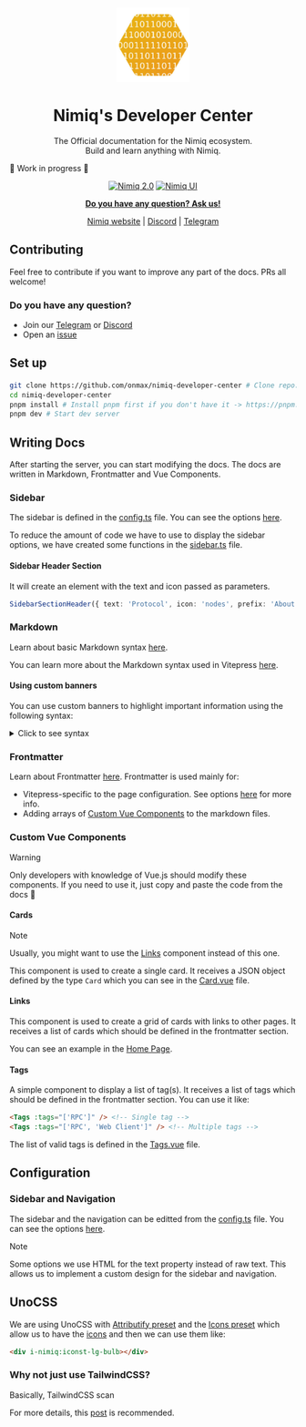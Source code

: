 <br />
<p align="center">
  <a href="https://github.com/nimiq/nimiq-developer-center">
    <img src="assets/developer-center-logo.jpg" alt="Logo" width="130" />
  </a>

<h1 align="center">
Nimiq's Developer Center
</h1>
<p align="center">
The Official documentation for the Nimiq ecosystem.<br>
Build and learn anything with Nimiq.

🚧 Work in progress 🚧
<p>

<p align="center">
  <a href="https://nimiq.com/" target="__blank"><img src="https://img.shields.io/badge/Nimiq%202.0-WIP-blue?style=flat&colorA=002438&colorB=41c399" alt="Nimiq 2.0"></a>
  <a href="https://nimiq.com/" target="__blank"><img src="https://img.shields.io/badge/Nimiq%20UI-WIP-blue?style=flat&colorA=002438&colorB=41c399" alt="Nimiq UI"></a>
</p>

<p align="center">
<a href="https://t.me/joinchat/AAAAAEJW-ozFwo7Er9jpHw"><b>Do you have any question? Ask us!</b></a>
</p>
<p align="center">
  <a href="https://nimiq.com/">Nimiq website</a> | <a href="https://discord.gg/cMHemg8">Discord</a> | <a href="https://t.me/joinchat/AAAAAEJW-ozFwo7Er9jpHw">Telegram</a>
</p>

## Contributing

Feel free to contribute if you want to improve any part of the docs. PRs all welcome!

### Do you have any question?

- Join our [Telegram](https://t.me/joinchat/AAAAAEJW-ozFwo7Er9jpHw) or [Discord](https://discord.gg/cMHemg8)
- Open an [issue](/issues/new)

## Set up

```bash
git clone https://github.com/onmax/nimiq-developer-center # Clone repo. You can also fork it and clone from your fork
cd nimiq-developer-center
pnpm install # Install pnpm first if you don't have it -> https://pnpm.io/installation
pnpm dev # Start dev server
```

## Writing Docs

After starting the server, you can start modifying the docs. The docs are written in Markdown, Frontmatter and Vue Components.

### Sidebar

The sidebar is defined in the [config.ts](/.vitepress/config.ts) file. You can see the options [here](https://vitepress.vuejs.org/guide/basic-config.html#config-file).

To reduce the amount of code we have to use to display the sidebar options, we have created some functions in the [sidebar.ts](/.vitepress/theme/utils/sidebar.ts) file.

#### Sidebar Header Section

It will create an element with the text and icon passed as parameters.

```ts
SidebarSectionHeader({ text: 'Protocol', icon: 'nodes', prefix: 'About the' })
```

### Markdown

Learn about basic Markdown syntax [here](https://docs.github.com/en/get-started/writing-on-github/getting-started-with-writing-and-formatting-on-github/basic-writing-and-formatting-syntax).

You can learn more about the Markdown syntax used in Vitepress [here](./markdown-examples.md).

#### Using custom banners

You can use custom banners to highlight important information using the following syntax:

<details>
<summary>Click to see syntax</summary>

```md
::: info
This is an info box.
:::

::: tip
This is a tip.
:::

::: warning
This is a warning.
:::

::: danger
This is a dangerous warning.
:::

::: details
This is a details block.
:::

::: goal
Getting started by building a minimal...
:::
```

</details>

### Frontmatter

Learn about Frontmatter [here](https://jekyllrb.com/docs/front-matter/). Frontmatter is used mainly for:

- Vitepress-specific to the page configuration. See options [here](https://vitepress.dev/reference/frontmatter-config#frontmatter-config) for more info.
- Adding arrays of [Custom Vue Components](#custom-vue-components) to the markdown files.

### Custom Vue Components

> [!WARNING]
> Only developers with knowledge of Vue.js should modify these components. If you need to use it, just copy and paste the code from the docs 🙂

#### Cards

> [!NOTE]
> Usually, you might want to use the [Links](#links) component instead of this one.

This component is used to create a single card. It receives a JSON object defined by the type `Card` which you can see in the [Card.vue](/.vitepress/theme/components/Card.vue) file.

#### Links

This component is used to create a grid of cards with links to other pages. It receives a list of cards which should be defined in the frontmatter section.

You can see an example in the [Home Page](/index.md).

#### Tags

A simple component to display a list of tag(s). It receives a list of tags which should be defined in the frontmatter section. You can use it like:

```md
<Tags :tags="['RPC']" /> <!-- Single tag -->
<Tags :tags="['RPC', 'Web Client']" /> <!-- Multiple tags -->
```

The list of valid tags is defined in the [Tags.vue](/.vitepress/theme/components/Tags.vue) file.

## Configuration

### Sidebar and Navigation

The sidebar and the navigation can be editted from the [config.ts](/.vitepress/config.ts) file. You can see the options [here](https://vitepress.vuejs.org/guide/basic-config.html#config-file).

> [!NOTE]
> Some options we use HTML for the text property instead of raw text. This allows us to implement a custom design for the sidebar and navigation.

## UnoCSS

We are using UnoCSS with [Attributify preset](https://unocss.dev/presets/attributify) and the [Icons preset](https://unocss.dev/presets/icons) which allow us to have the [icons](assets/icons) and then we can use them like:

```html
<div i-nimiq:iconst-lg-bulb></div>
```

### Why not just use TailwindCSS?

Basically, TailwindCSS scan

For more details, this [post](https://antfu.me/posts/windicss-and-tailwind-jit) is recommended.
